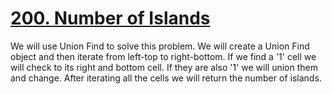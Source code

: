 # [200. Number of Islands](https://leetcode.com/problems/number-of-islands/)

We will use Union Find to solve this problem. We will create a Union Find object and then iterate from left-top to right-bottom. If we find a '1' cell
we will check to its right and bottom cell. If they are also '1' we will union them and change. After iterating all the cells we will return the number of islands.
